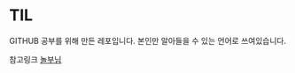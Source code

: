 # TIL

GITHUB 공부를 위해 만든 레포입니다. 본인만 알아들을 수 있는 언어로 쓰여있습니다.

참고링크
[놀부님](https://nolboo.kim/blog/2013/10/06/github-for-beginner/)
